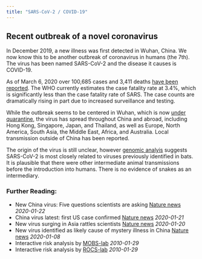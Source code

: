```yaml
---
title: "SARS-CoV-2 / COVID-19"
---
```



## Recent outbreak of a novel coronavirus
In December 2019, a new illness was first detected in Wuhan, China.
We now know this to be another outbreak of coronavirus in humans (the 7th). The virus has been named SARS-CoV-2 and the disease it causes is COVID-19.

As of March 6, 2020 over 100,685 cases and 3,411 deaths [have been reported](https://en.wikipedia.org/wiki/2019%E2%80%9320_outbreak_of_novel_coronavirus_(2019-nCoV)).
The WHO currently estimates the case fatality rate at 3.4%, which is significantly less than the case fatality rate of SARS. The case counts are dramatically rising in part due to increased surveillance and testing.

While the outbreak seems to be centered in Wuhan, which is now [under quarantine](https://twitter.com/PDChina/status/1220060879112282117), the virus has spread throughout China and abroad, including Hong Kong, Singapore, Japan, and Thailand, as well as Europe, North America, South Asia, the Middle East, Africa, and Australia. Local transmission outside of China has been reported.

The origin of the virus is still unclear, however [genomic analyis](https://virological.org/t/ncovs-relationship-to-bat-coronaviruses-recombination-signals-no-snakes/331) suggests SARS-CoV-2 is most closely related to viruses previously identified in bats.
It is plausible that there were other intermediate animal transmissions before the introduction into humans.
There is no evidence of snakes as an intermediary.

### Further Reading:

* New China virus: Five questions scientists are asking  [Nature news](https://www.nature.com/articles/d41586-020-00166-6) _2020-01-22_
* China virus latest: first US case confirmed  [Nature news](https://www.nature.com/articles/d41586-020-00154-w) _2020-01-21_
* New virus surging in Asia rattles scientists  [Nature news](https://www.nature.com/articles/d41586-020-00129-x) _2020-01-20_
* New virus identified as likely cause of mystery illness in China [Nature news](https://www.nature.com/articles/d41586-020-00020-9) _2020-01-08_
* Interactive risk analysis by [MOBS-lab](https://datastudio.google.com/reporting/3ffd36c3-0272-4510-a140-39e288a9f15c/page/U5lCB) _2010-01-29_
* Interactive risk analysis by [ROCS-lab](http://rocs.hu-berlin.de/corona/) _2010-01-29_
